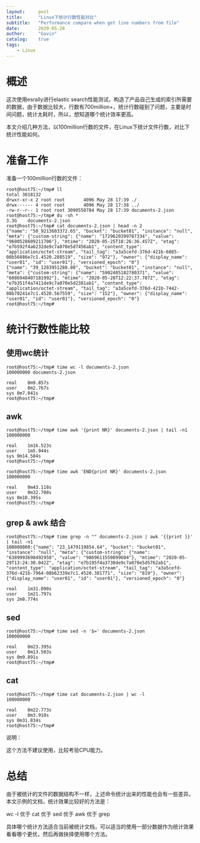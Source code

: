 ```yaml
---
layout:     post
title:      "Linux下统计行数性能对比"
subtitle:   "Performance compare when get line numbers from file"
date:       2020-05-28
author:     "Gavin"
catalog:    true
tags:
    - Linux
---
```


# 概述

这次使用esrally进行elastic search性能测试，构造了产品自己生成的索引所需要的数据，由于数据比较大，行数有700million+，统计行数碰到了问题，主要是时间问题，统计太耗时，所以，想知道哪个统计效率更高。

本文介绍几种方法，以100million行数的文件，在Linux下统计文件行数，对比下统计性能如何。


# 准备工作

准备一个100million行数的文件：

```
root@host75:~/tmp# ll
total 3018132
drwxr-xr-x 2 root root       4096 May 28 17:39 ./
drwx------ 4 root root       4096 May 28 17:38 ../
-rw-r--r-- 1 root root 3090550784 May 28 17:39 documents-2.json
root@host75:~/tmp# du -sh *
3.3G	documents-2.json
root@host75:~/tmp# cat documents-2.json | head -n 2
{"name": "50_9213603372.65", "bucket": "bucket01", "instance": "null", "meta": {"custom-string": {"name": "1729620399787334", "value": "9600528609211706"}, "mtime": "2020-05-25T18:26:36.457Z", "etag": "e7b592f4a6232de9c7a070e5d7456ab1", "content_type": "application/octet-stream", "tail_tag": "a3a5cefd-376d-421b-6085-08b56886e7c1.4520.288519", "size": "972"}, "owner": {"display_name": "user01", "id": "user01"}, "versioned_epoch": "0"}
{"name": "39_1283951288.80", "bucket": "bucket01", "instance": "null", "meta": {"custom-string": {"name": "5902405182780371", "value": "6086948407181992"}, "mtime": "2020-05-28T12:22:37.787Z", "etag": "e7b351f4a7411de9c7a070e5d2381ab1", "content_type": "application/octet-stream", "tail_tag": "a3a5cefd-376d-421b-7442-08b70241e7c1.4520.567559", "size": "152"}, "owner": {"display_name": "user01", "id": "user01"}, "versioned_epoch": "0"}
root@host75:~/tmp# 
```


# 统计行数性能比较

## 使用wc统计

```
root@host75:~/tmp# time wc -l documents-2.json 
100000000 documents-2.json

real	0m9.857s
user	0m2.767s
sys	0m7.041s
root@host75:~/tmp#
```

## awk


```
root@host75:~/tmp# time awk '{print NR}' documents-2.json | tail -n1
100000000

real	1m16.523s
user	1m5.944s
sys	0m14.584s
root@host75:~/tmp# 
```


```
root@host75:~/tmp# time awk 'END{print NR}' documents-2.json 
100000000

real	0m43.118s
user	0m32.708s
sys	0m10.395s
root@host75:~/tmp#
```


## grep & awk 结合

```
root@host75:~/tmp# time grep -n "" documents-2.json | awk '{{print }}' | tail -n1
100000000:{"name": "23_1479119854.64", "bucket": "bucket01", "instance": "null", "meta": {"custom-string": {"name": "6389993698492958", "value": "9869611550099604"}, "mtime": "2020-05-29T13:24:30.042Z", "etag": "e7b195f4a3730de9c7a070e5d5762ab1", "content_type": "application/octet-stream", "tail_tag": "a3a5cefd-376d-421b-7964-08b62339e7c1.4520.381771", "size": "819"}, "owner": {"display_name": "user01", "id": "user01"}, "versioned_epoch": "0"}

real	1m31.090s
user	1m21.797s
sys	2m8.774s
```

## sed

```
root@host75:~/tmp# time sed -n '$=' documents-2.json 
100000000

real	0m23.395s
user	0m13.503s
sys	0m9.891s
root@host75:~/tmp# 
```


## cat 

```
root@host75:~/tmp# time cat documents-2.json | wc -l
100000000

real	0m22.773s
user	0m3.910s
sys	0m31.834s
root@host75:~/tmp# 
```

说明：

这个方法不建议使用，比较考验CPU能力。


# 总结

由于被统计的文件的数据结构不一样，上述命令统计出来的性能也会有一些差异。本文示例的文档，统计效果比较好的方法是：

wc -l 优于 cat 优于 sed 优于 awk 优于 grep

具体哪个统计方法适合当前被统计文档，可以适当的使用一部分数据作为统计效果看看哪个更优，然后再做抉择使用哪个方法。


